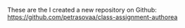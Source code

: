 These are the 
I created a new repository on Github:
https://github.com/petrasovaa/class-assignment-authorea
